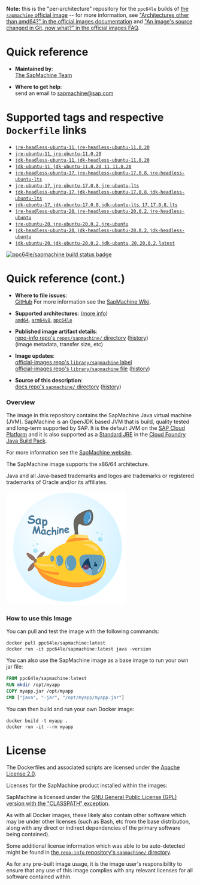 <!--

********************************************************************************

WARNING:

    DO NOT EDIT "sapmachine/README.md"

    IT IS AUTO-GENERATED

    (from the other files in "sapmachine/" combined with a set of templates)

********************************************************************************

-->

**Note:** this is the "per-architecture" repository for the `ppc64le` builds of [the `sapmachine` official image](https://hub.docker.com/_/sapmachine) -- for more information, see ["Architectures other than amd64?" in the official images documentation](https://github.com/docker-library/official-images#architectures-other-than-amd64) and ["An image's source changed in Git, now what?" in the official images FAQ](https://github.com/docker-library/faq#an-images-source-changed-in-git-now-what).

# Quick reference

-	**Maintained by**:  
	[The SapMachine Team](https://github.com/SAP/SapMachine)

-	**Where to get help**:  
	send an email to sapmachine@sap.com

# Supported tags and respective `Dockerfile` links

-	[`jre-headless-ubuntu-11`, `jre-headless-ubuntu-11.0.20`](https://github.com/SAP/SapMachine-infrastructure/blob/03a69c14ccf4cdb173bb67823d779770bcb44d72/dockerfiles/official/11/ubuntu/jre-headless/Dockerfile)
-	[`jre-ubuntu-11`, `jre-ubuntu-11.0.20`](https://github.com/SAP/SapMachine-infrastructure/blob/03a69c14ccf4cdb173bb67823d779770bcb44d72/dockerfiles/official/11/ubuntu/jre/Dockerfile)
-	[`jdk-headless-ubuntu-11`, `jdk-headless-ubuntu-11.0.20`](https://github.com/SAP/SapMachine-infrastructure/blob/03a69c14ccf4cdb173bb67823d779770bcb44d72/dockerfiles/official/11/ubuntu/jdk-headless/Dockerfile)
-	[`jdk-ubuntu-11`, `jdk-ubuntu-11.0.20`, `11`, `11.0.20`](https://github.com/SAP/SapMachine-infrastructure/blob/03a69c14ccf4cdb173bb67823d779770bcb44d72/dockerfiles/official/11/ubuntu/jdk/Dockerfile)
-	[`jre-headless-ubuntu-17`, `jre-headless-ubuntu-17.0.8`, `jre-headless-ubuntu-lts`](https://github.com/SAP/SapMachine-infrastructure/blob/2d4f3b8850a40a6ab8ea0322f05cc05ed19d0f4e/dockerfiles/official/17/ubuntu/jre-headless/Dockerfile)
-	[`jre-ubuntu-17`, `jre-ubuntu-17.0.8`, `jre-ubuntu-lts`](https://github.com/SAP/SapMachine-infrastructure/blob/2d4f3b8850a40a6ab8ea0322f05cc05ed19d0f4e/dockerfiles/official/17/ubuntu/jre/Dockerfile)
-	[`jdk-headless-ubuntu-17`, `jdk-headless-ubuntu-17.0.8`, `jdk-headless-ubuntu-lts`](https://github.com/SAP/SapMachine-infrastructure/blob/2d4f3b8850a40a6ab8ea0322f05cc05ed19d0f4e/dockerfiles/official/17/ubuntu/jdk-headless/Dockerfile)
-	[`jdk-ubuntu-17`, `jdk-ubuntu-17.0.8`, `jdk-ubuntu-lts`, `17`, `17.0.8`, `lts`](https://github.com/SAP/SapMachine-infrastructure/blob/2d4f3b8850a40a6ab8ea0322f05cc05ed19d0f4e/dockerfiles/official/17/ubuntu/jdk/Dockerfile)
-	[`jre-headless-ubuntu-20`, `jre-headless-ubuntu-20.0.2`, `jre-headless-ubuntu`](https://github.com/SAP/SapMachine-infrastructure/blob/d8d71766093af433437a77900cba0839781f54c1/dockerfiles/official/20/ubuntu/jre-headless/Dockerfile)
-	[`jre-ubuntu-20`, `jre-ubuntu-20.0.2`, `jre-ubuntu`](https://github.com/SAP/SapMachine-infrastructure/blob/d8d71766093af433437a77900cba0839781f54c1/dockerfiles/official/20/ubuntu/jre/Dockerfile)
-	[`jdk-headless-ubuntu-20`, `jdk-headless-ubuntu-20.0.2`, `jdk-headless-ubuntu`](https://github.com/SAP/SapMachine-infrastructure/blob/d8d71766093af433437a77900cba0839781f54c1/dockerfiles/official/20/ubuntu/jdk-headless/Dockerfile)
-	[`jdk-ubuntu-20`, `jdk-ubuntu-20.0.2`, `jdk-ubuntu`, `20`, `20.0.2`, `latest`](https://github.com/SAP/SapMachine-infrastructure/blob/d8d71766093af433437a77900cba0839781f54c1/dockerfiles/official/20/ubuntu/jdk/Dockerfile)

[![ppc64le/sapmachine build status badge](https://img.shields.io/jenkins/s/https/doi-janky.infosiftr.net/job/multiarch/job/ppc64le/job/sapmachine.svg?label=ppc64le/sapmachine%20%20build%20job)](https://doi-janky.infosiftr.net/job/multiarch/job/ppc64le/job/sapmachine/)

# Quick reference (cont.)

-	**Where to file issues**:  
	[GitHub](https://github.com/SAP/SapMachine/issues) For more information see the [SapMachine Wiki](https://github.com/SAP/SapMachine/wiki).

-	**Supported architectures**: ([more info](https://github.com/docker-library/official-images#architectures-other-than-amd64))  
	[`amd64`](https://hub.docker.com/r/amd64/sapmachine/), [`arm64v8`](https://hub.docker.com/r/arm64v8/sapmachine/), [`ppc64le`](https://hub.docker.com/r/ppc64le/sapmachine/)

-	**Published image artifact details**:  
	[repo-info repo's `repos/sapmachine/` directory](https://github.com/docker-library/repo-info/blob/master/repos/sapmachine) ([history](https://github.com/docker-library/repo-info/commits/master/repos/sapmachine))  
	(image metadata, transfer size, etc)

-	**Image updates**:  
	[official-images repo's `library/sapmachine` label](https://github.com/docker-library/official-images/issues?q=label%3Alibrary%2Fsapmachine)  
	[official-images repo's `library/sapmachine` file](https://github.com/docker-library/official-images/blob/master/library/sapmachine) ([history](https://github.com/docker-library/official-images/commits/master/library/sapmachine))

-	**Source of this description**:  
	[docs repo's `sapmachine/` directory](https://github.com/docker-library/docs/tree/master/sapmachine) ([history](https://github.com/docker-library/docs/commits/master/sapmachine))

### Overview

The image in this repository contains the SapMachine Java virtual machine (JVM). SapMachine is an OpenJDK based JVM that is build, quality tested and long-term supported by SAP. It is the default JVM on the [SAP Cloud Platform](https://cloudplatform.sap.com/index.html) and it is also supported as a [Standard JRE](https://github.com/cloudfoundry/java-buildpack/blob/master/docs/jre-sap_machine_jre.md) in the [Cloud Foundry Java Build Pack](https://github.com/cloudfoundry/java-buildpack).

For more information see the [SapMachine website](https://sapmachine.io).

The SapMachine image supports the x86/64 architecture.

Java and all Java-based trademarks and logos are trademarks or registered trademarks of Oracle and/or its affiliates.

![logo](https://raw.githubusercontent.com/docker-library/docs/7ce76bc750f7a81f6a6eab30a93deb061c4be75e/sapmachine/logo.png)

### How to use this Image

You can pull and test the image with the following commands:

```console
docker pull ppc64le/sapmachine:latest
docker run -it ppc64le/sapmachine:latest java -version
```

You can also use the SapMachine image as a base image to run your own jar file:

```dockerfile
FROM ppc64le/sapmachine:latest
RUN mkdir /opt/myapp
COPY myapp.jar /opt/myapp
CMD ["java", "-jar", "/opt/myapp/myapp.jar"]
```

You can then build and run your own Docker image:

```console
docker build -t myapp .
docker run -it --rm myapp
```

# License

The Dockerfiles and associated scripts are licensed under the [Apache License 2.0](http://www.apache.org/licenses/LICENSE-2.0.html).

Licenses for the SapMachine product installed within the images:

SapMachine is licensed under the [GNU General Public License (GPL) version with the "CLASSPATH" exception](https://github.com/SAP/SapMachine/blob/sapmachine/LICENSE).

As with all Docker images, these likely also contain other software which may be under other licenses (such as Bash, etc from the base distribution, along with any direct or indirect dependencies of the primary software being contained).

Some additional license information which was able to be auto-detected might be found in [the `repo-info` repository's `sapmachine/` directory](https://github.com/docker-library/repo-info/tree/master/repos/sapmachine).

As for any pre-built image usage, it is the image user's responsibility to ensure that any use of this image complies with any relevant licenses for all software contained within.
